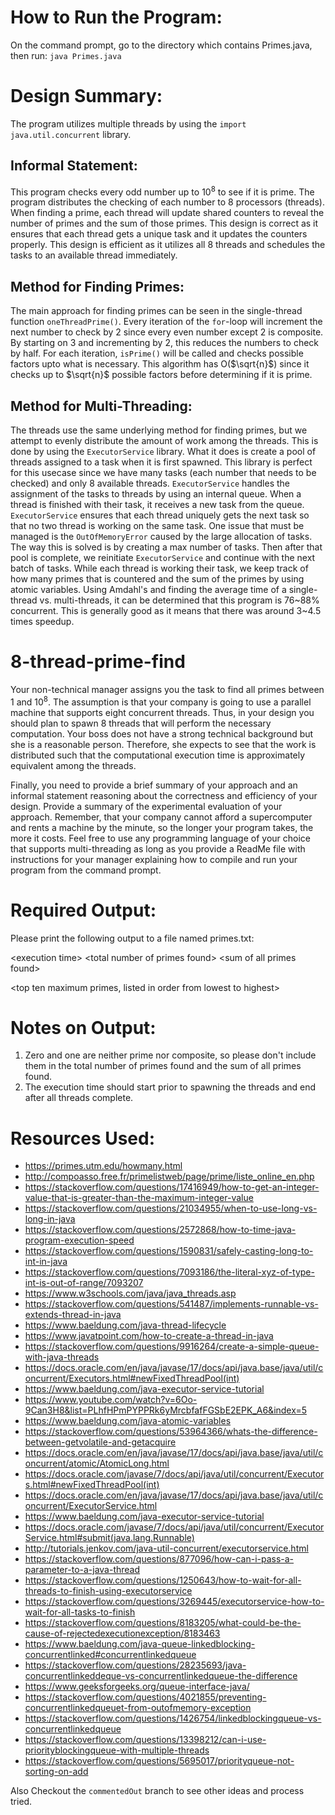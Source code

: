 # How to Run the Program:
On the command prompt, go to the directory which contains Primes.java, then run:
`java Primes.java`



# Design Summary:
The program utilizes multiple threads by using the `import java.util.concurrent` library.
## Informal Statement:
This program checks every odd number up to 10<sup>8</sup> to see if it is prime. The program distributes the checking of each number to 8 processors (threads). When finding a prime, each thread will update shared counters to reveal the number of primes and the sum of those primes. This design is correct as it ensures that each thread gets a unique task and it updates the counters properly. This design is efficient as it utilizes all 8 threads and schedules the tasks to an available thread immediately.
## Method for Finding Primes:
The main approach for finding primes can be seen in the single-thread function `oneThreadPrime()`. Every iteration of the `for`-loop will increment the next number to check by 2 since every even number except 2 is composite. By starting on 3 and incrementing by 2, this reduces the numbers to check by half. For each iteration, `isPrime()` will be called and checks possible factors upto what is necessary. This algorithm has O($\sqrt{n}$) since it checks up to $\sqrt{n}$ possible factors before determining if it is prime.
## Method for Multi-Threading:
The threads use the same underlying method for finding primes, but we attempt to evenly distribute the amount of work among the threads. This is done by using the `ExecutorService` library. What it does is create a pool of threads assigned to a task when it is first spawned. This library is perfect for this usecase since we have many tasks (each number that needs to be checked) and only 8 available threads. `ExecutorService` handles the assignment of the tasks to threads by using an internal queue. When a thread is finished with their task, it receives a new task from the queue. `ExecutorService` ensures that each thread uniquely gets the next task so that no two thread is working on the same task.
One issue that must be managed is the `OutOfMemoryError` caused by the large allocation of tasks. The way this is solved is by creating a max number of tasks. Then after that pool is complete, we reinitiate `ExecutorService` and continue with the next batch of tasks.
While each thread is working their task, we keep track of how many primes that is countered and the sum of the primes by using atomic variables.
Using Amdahl's and finding the average time of a single-thread vs. multi-threads, it can be determined that this program is 76\~88% concurrent. This is generally good as it means that there was around 3\~4.5 times speedup.


# 8-thread-prime-find
Your non-technical manager assigns you the task to find all primes between 1 and 10<sup>8</sup>.  The assumption is that your company is going to use a parallel machine that supports eight concurrent threads. Thus, in your design you should plan to spawn 8 threads that will perform the necessary computation. Your boss does not have a strong technical background but she is a reasonable person. Therefore, she expects to see that the work is distributed such that the computational execution time is approximately equivalent among the threads.

Finally, you need to provide a brief summary of your approach and an informal statement reasoning about the correctness and efficiency of your design. Provide a summary of the experimental evaluation of your approach. Remember, that your company cannot afford a supercomputer and rents a machine by the minute, so the longer your program takes, the more it costs. Feel free to use any programming language of your choice that supports multi-threading as long as you provide a ReadMe file with instructions for your manager explaining how to compile and run your program from the command prompt.  

 

# Required Output:

Please print the following output to a file named primes.txt:

\<execution time>  \<total number of primes found>  \<sum of all primes found>

\<top ten maximum primes, listed in order from lowest to highest>

 

# Notes on Output:

1. Zero and one are neither prime nor composite, so please don't include them in the total number of primes found and the sum of all primes found.
2. The execution time should start prior to spawning the threads and end after all threads complete.



# Resources Used:
* <https://primes.utm.edu/howmany.html>
* <http://compoasso.free.fr/primelistweb/page/prime/liste_online_en.php>
* <https://stackoverflow.com/questions/17416949/how-to-get-an-integer-value-that-is-greater-than-the-maximum-integer-value>
* <https://stackoverflow.com/questions/21034955/when-to-use-long-vs-long-in-java>
* <https://stackoverflow.com/questions/2572868/how-to-time-java-program-execution-speed>
* <https://stackoverflow.com/questions/1590831/safely-casting-long-to-int-in-java>
* <https://stackoverflow.com/questions/7093186/the-literal-xyz-of-type-int-is-out-of-range/7093207>
* <https://www.w3schools.com/java/java_threads.asp>
* <https://stackoverflow.com/questions/541487/implements-runnable-vs-extends-thread-in-java>
* <https://www.baeldung.com/java-thread-lifecycle>
* <https://www.javatpoint.com/how-to-create-a-thread-in-java>
* <https://stackoverflow.com/questions/9916264/create-a-simple-queue-with-java-threads>
* <https://docs.oracle.com/en/java/javase/17/docs/api/java.base/java/util/concurrent/Executors.html#newFixedThreadPool(int)>
* <https://www.baeldung.com/java-executor-service-tutorial>
* <https://www.youtube.com/watch?v=6Oo-9Can3H8&list=PLhfHPmPYPPRk6yMrcbfafFGSbE2EPK_A6&index=5>
* <https://www.baeldung.com/java-atomic-variables>
* <https://stackoverflow.com/questions/53964366/whats-the-difference-between-getvolatile-and-getacquire>
* <https://docs.oracle.com/en/java/javase/17/docs/api/java.base/java/util/concurrent/atomic/AtomicLong.html>
* <https://docs.oracle.com/javase/7/docs/api/java/util/concurrent/Executors.html#newFixedThreadPool(int)>
* <https://docs.oracle.com/en/java/javase/17/docs/api/java.base/java/util/concurrent/ExecutorService.html>
* <https://www.baeldung.com/java-executor-service-tutorial>
* <https://docs.oracle.com/javase/7/docs/api/java/util/concurrent/ExecutorService.html#submit(java.lang.Runnable)>
* <http://tutorials.jenkov.com/java-util-concurrent/executorservice.html>
* <https://stackoverflow.com/questions/877096/how-can-i-pass-a-parameter-to-a-java-thread>
* <https://stackoverflow.com/questions/1250643/how-to-wait-for-all-threads-to-finish-using-executorservice>
* <https://stackoverflow.com/questions/3269445/executorservice-how-to-wait-for-all-tasks-to-finish>
* <https://stackoverflow.com/questions/8183205/what-could-be-the-cause-of-rejectedexecutionexception/8183463>
* <https://www.baeldung.com/java-queue-linkedblocking-concurrentlinked#concurrentlinkedqueue>
* <https://stackoverflow.com/questions/28235693/java-concurrentlinkeddeque-vs-concurrentlinkedqueue-the-difference>
* <https://www.geeksforgeeks.org/queue-interface-java/>
* <https://stackoverflow.com/questions/4021855/preventing-concurrentlinkedqueuet-from-outofmemory-exception>
* <https://stackoverflow.com/questions/1426754/linkedblockingqueue-vs-concurrentlinkedqueue>
* <https://stackoverflow.com/questions/13398212/can-i-use-priorityblockingqueue-with-multiple-threads>
* <https://stackoverflow.com/questions/5695017/priorityqueue-not-sorting-on-add>

Also Checkout the `commentedOut` branch to see other ideas and process tried.
